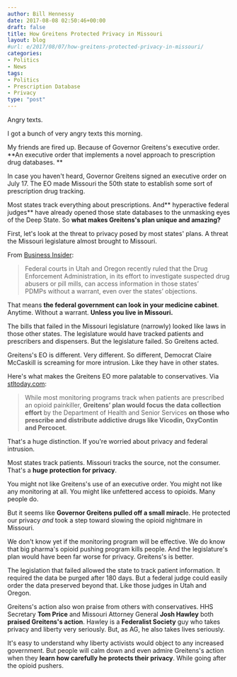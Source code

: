 ```yaml
---
author: Bill Hennessy
date: 2017-08-08 02:50:46+00:00
draft: false
title: How Greitens Protected Privacy in Missouri
layout: blog
#url: e/2017/08/07/how-greitens-protected-privacy-in-missouri/
categories:
- Politics
- News
tags:
- Politics
- Prescription Database
- Privacy
type: "post"
---
```


Angry texts.

I got a bunch of very angry texts this morning.

My friends are fired up. Because of Governor Greitens's executive order. **An executive order that implements a novel approach to prescription drug databases. **

In case you haven't heard, Governor Greitens signed an executive order on July 17. The EO made Missouri the 50th state to establish some sort of prescription drug tracking.

Most states track everything about prescriptions. And** hyperactive federal judges** have already opened those state databases to the unmasking eyes of the Deep State. So **what makes Greitens's plan unique and amazing?**

First, let's look at the threat to privacy posed by most states' plans. A threat the Missouri legislature almost brought to Missouri.

From [Business Insider](https://www.businessinsider.com/police-are-now-tracking-your-prescription-drugs-2017-8?&platform=bi-androidapp):



> Federal courts in Utah and Oregon recently ruled that the Drug Enforcement Administration, in its effort to investigate suspected drug abusers or pill mills, can access information in those states’ PDMPs without a warrant, even over the states’ objections.



That means **the federal government can look in your medicine cabinet**. Anytime. Without a warrant. **Unless you live in Missouri.**

The bills that failed in the Missouri legislature (narrowly) looked like laws in those other states. The legislature would have tracked patients and prescribers and dispensers. But the legislature failed. So Greitens acted.

Greitens's EO is different. Very different. So different, Democrat Claire McCaskill is screaming for more intrusion. Like they have in other states.

Here's what makes the Greitens EO more palatable to conservatives. Via [stltoday.com](https://www.stltoday.com/news/local/govt-and-politics/greitens-launches-painkiller-database-after-missouri-lawmakers-don-t/article_4b6ff0d0-db7c-5b5f-a008-e6197fd254ac.html):



> While most monitoring programs track when patients are prescribed an opioid painkiller, **Greitens’ plan would focus the data collection effort** by the Department of Health and Senior Services **on those who prescribe and distribute addictive drugs like Vicodin, OxyContin and Percocet**.



That's a huge distinction. If you're worried about privacy and federal intrusion.

Most states track patients. Missouri tracks the source, not the consumer. That's a **huge protection for privacy**.

You might not like Greitens's use of an executive order. You might not like any monitoring at all. You might like unfettered access to opioids. Many people do.

But it seems like **Governor Greitens pulled off a small miracl**e. He protected our privacy _and_ took a step toward slowing the opioid nightmare in Missouri.

We don't know yet if the monitoring program will be effective. We do know that big pharma's opioid pushing program kills people. And the legislature's plan would have been far worse for privacy. Greitens's is better.

The legislation that failed allowed the state to track patient information. It required the data be purged after 180 days. But a federal judge could easily order the data preserved beyond that. Like those judges in Utah and Oregon.

Greitens's action also won praise from others with conservatives. HHS Secretary **Tom Price** and Missouri Attorney General **Josh Hawley** both **praised Greitens's action**. Hawley is a **Federalist Society** guy who takes privacy and liberty very seriously. But, as AG, he also takes lives seriously.

It's easy to understand why liberty activists would object to any increased government. But people will calm down and even admire Greitens's action when they **learn how carefully he protects their privacy**. While going after the opioid pushers.


